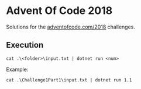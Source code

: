 # Advent Of Code 2018
Solutions for the [adventofcode.com/2018](https://adventofcode.com/2018/about) challenges.

## Execution
```
cat .\<folder>\input.txt | dotnet run <num>
```
Example:
```
cat .\Challenge1Part1\input.txt | dotnet run 1.1
```
